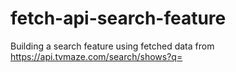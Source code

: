# fetch-api-search-feature

Building a search feature using fetched data from https://api.tvmaze.com/search/shows?q=
